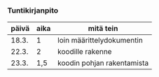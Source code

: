 ### Tuntikirjanpito

| päivä | aika | mitä tein                 |
|-------|------|---------------------------|
| 18.3. | 1    | loin määrittelydokumentin |
| 22.3. | 2    | koodille rakenne          |
| 23.3. | 1,5  | koodin pohjan rakentamista|
